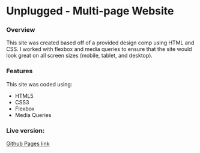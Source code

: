 # Unplugged - Multi-page Website

### Overview
This site was created based off of a provided design comp using HTML and CSS.  I worked with flexbox and media queries to ensure that the site would look great on all screen sizes (mobile, tablet, and desktop).

### Features
This site was coded using:
- HTML5
- CSS3
- Flexbox
- Media Queries

### Live version:

[Github Pages link](https://whimsicurl-creations.github.io/206-unplugged-ver2/)
